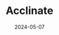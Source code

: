 ---  
layout: startup_page  
title: "Acclinate"  
id: "acclinate.com"  
permalink: "/acclinateacclinate.com05072024/"  
website: "https://www.acclinate.com/"  
funding_round: "Series A"  
funding_amount: "$7M"  
investors: "Cencora Ventures, Labcorp, Latimer Ventures"  
about: "Acclinate is a digital health company that uses community engagement and predictive analytics to improve health equity. Their platform helps pharmaceutical companies diversify clinical trials and supports inclusivity in healthcare initiatives for other organizations. Acclinate's focus is on making healthcare accessible to all."  
markets: "Healthtech, Digital Health, Clinical Trials"  
hq: "Birmingham, Alabama, United States"  
founded_year: ""  
linkedin: "https://www.linkedin.com/company/acclinateinc/"  
twitter: ""  
instagram: ""  
facebook: ""  
crunchbase: "https://www.crunchbase.com/organization/acclinate"  
pitchbook: "https://pitchbook.com/profiles/company/439060-51"  

date_display: "07-May-2024"  
date: "2024-05-07"

# SEO Optimization  
meta_title: "Acclinate - Series A Funding ($7M)"  
meta_description: "Acclinate, Acclinate is a digital health company that uses community engagement and predictive analytics to improve health equity. Their platform helps pharmaceu..."  
meta_keywords: "Acclinate, Healthtech, Digital Health, Clinical Trials, Series A funding"  
canonical_url: "https://startup.projectstartups.com/acclinateacclinate.com05072024/"  
---